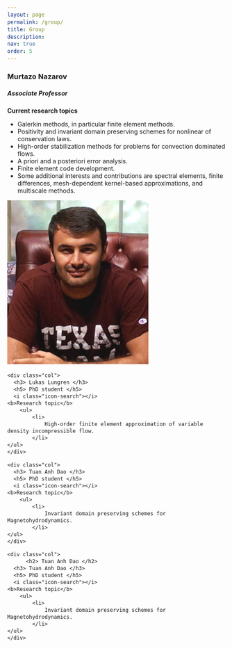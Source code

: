 ```yaml
---
layout: page
permalink: /group/
title: Group
description: 
nav: true
order: 5
---
```


<article>
  <div class="row">
    <div class="col">
      <h3> Murtazo Nazarov </h3>
      <h5> Associate Professor </h5>
      <i class="icon-search"></i>
	<b>Current research topics</b>
	    <ul>
	    	<li>
	    	    Galerkin methods, in particular finite element methods.
	    	</li>
	    	<li>
	    	Positivity and invariant domain preserving schemes for nonlinear of conservation laws.
	    	</li>
	    	<li>
	    	High-order stabilization methods for problems for convection dominated flows.
	    	</li>
	    	<li>
	    	A priori and a posteriori error analysis.
	    	</li>
	    	<li>
	    	Finite element code development.
	    	</li>
	    	<li>
	    	Some additional interests and contributions are spectral elements, finite differences, mesh-dependent kernel-based approximations, and multiscale methods.
	    	</li>
	</ul>
    </div>
      <div class="profile col-3">
          <img class="img-fluid z-depth-4 rounded" src="/assets/img/pic2_small.jpg">
      </div>
  </div>

	
    <div class="col">
      <h3> Lukas Lungren </h3>
      <h5> PhD student </h5>
      <i class="icon-search"></i>
	<b>Research topic</b>
	    <ul>
	    	<li>
	    	    High-order finite element approximation of variable density incompressible flow.
	    	</li>
	</ul>
    </div>
  </div>

    <div class="col">
      <h3> Tuan Anh Dao </h3>
      <h5> PhD student </h5>
      <i class="icon-search"></i>
	<b>Research topic</b>
	    <ul>
	    	<li>
	    	    Invariant domain preserving schemes for Magnetohydrodynamics.
	    	</li>
	</ul>
    </div>
  </div>

    <div class="col">
          <h2> Tuan Anh Dao </h2>
      <h3> Tuan Anh Dao </h3>
      <h5> PhD student </h5>
      <i class="icon-search"></i>
	<b>Research topic</b>
	    <ul>
	    	<li>
	    	    Invariant domain preserving schemes for Magnetohydrodynamics.
	    	</li>
	</ul>
    </div>


 </div>

</article>

